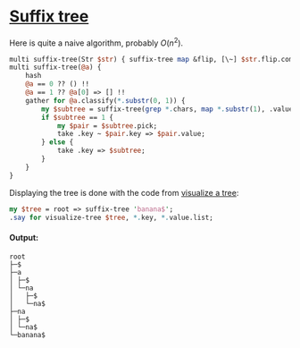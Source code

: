 [1]: http://rosettacode.org/wiki/Suffix_tree

# [Suffix tree][1]

Here is quite a naive algorithm, probably <span class="texhtml" dir="ltr">*O*(*n*<sup>2</sup>)</span>.

```perl
multi suffix-tree(Str $str) { suffix-tree map &flip, [\~] $str.flip.comb }
multi suffix-tree(@a) {
    hash
    @a == 0 ?? () !!
    @a == 1 ?? @a[0] => [] !!
    gather for @a.classify(*.substr(0, 1)) {
        my $subtree = suffix-tree(grep *.chars, map *.substr(1), .value[]);
        if $subtree == 1 {
            my $pair = $subtree.pick;
            take .key ~ $pair.key => $pair.value;
        } else {
            take .key => $subtree;
        }
    }
}
```


Displaying the tree is done with the code from [visualize a tree](http://rosettacode.org/wiki/Visualize_a_tree):

```perl
my $tree = root => suffix-tree 'banana$';
.say for visualize-tree $tree, *.key, *.value.list;
```

#### Output:
```
root
├─$
├─a
│ ├─$
│ └─na
│   ├─$
│   └─na$
├─na
│ ├─$
│ └─na$
└─banana$
```